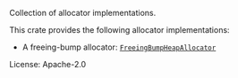 Collection of allocator implementations.

This crate provides the following allocator implementations:
- A freeing-bump allocator: [`FreeingBumpHeapAllocator`](freeing_bump::FreeingBumpHeapAllocator)

License: Apache-2.0